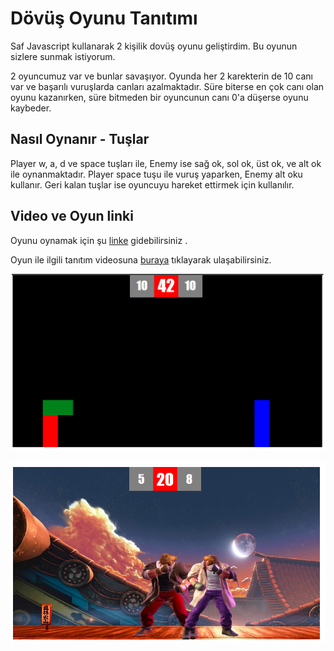 
# Dövüş Oyunu Tanıtımı

Saf Javascript kullanarak 2 kişilik dovüş oyunu geliştirdim. Bu oyunun sizlere sunmak istiyorum.

2 oyuncumuz var ve bunlar savaşıyor. Oyunda her 2 karekterin de 10 canı var ve başarılı vuruşlarda canları azalmaktadır. Süre biterse en çok canı olan oyunu kazanırken, süre bitmeden bir oyuncunun canı 0'a düşerse oyunu kaybeder.



## Nasıl Oynanır - Tuşlar 
Player w, a, d ve space tuşları ile, Enemy ise sağ ok, sol ok, üst ok, ve alt ok ile oynanmaktadır. Player space tuşu ile vuruş yaparken, Enemy alt oku kullanır. Geri kalan tuşlar ise oyuncuyu hareket ettirmek için kullanılır.

## Video ve Oyun linki
Oyunu oynamak için şu [linke](http://fightgamejavascript.eu5.org/) gidebilirsiniz .  


Oyun ile ilgili tanıtım videosuna [buraya](https://www.youtube.com/watch?v=EFWBaEiocKE&ab_channel=EmirhanSesig%C3%BCr) tıklayarak ulaşabilirsiniz.



![game-1](https://raw.githubusercontent.com/emirhansesigur/Fight-Game-Javascript/main/images/e1.PNG?token=GHSAT0AAAAAABY6PZQB77EWGFDBWHWQ4CS4ZDCMETQ)

![game-2](https://raw.githubusercontent.com/emirhansesigur/Fight-Game-Javascript/main/images/e2.PNG)
